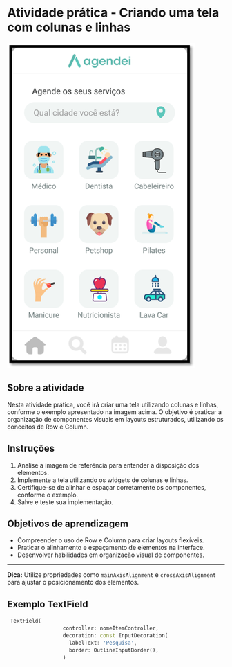 # Atividade prática - Criando uma tela com colunas e linhas

![alt text](img/tela_atividade_19_05.png)

## Sobre a atividade

Nesta atividade prática, você irá criar uma tela utilizando colunas e linhas, conforme o exemplo apresentado na imagem acima. O objetivo é praticar a organização de componentes visuais em layouts estruturados, utilizando os conceitos de Row e Column.

## Instruções

1. Analise a imagem de referência para entender a disposição dos elementos.
2. Implemente a tela utilizando os widgets de colunas e linhas.
3. Certifique-se de alinhar e espaçar corretamente os componentes, conforme o exemplo.
4. Salve e teste sua implementação.

## Objetivos de aprendizagem

- Compreender o uso de Row e Column para criar layouts flexíveis.
- Praticar o alinhamento e espaçamento de elementos na interface.
- Desenvolver habilidades em organização visual de componentes.

---
**Dica:** Utilize propriedades como `mainAxisAlignment` e `crossAxisAlignment` para ajustar o posicionamento dos elementos.


## Exemplo TextField

````dart
 TextField(
                  controller: nomeItemController,
                  decoration: const InputDecoration(
                    labelText: 'Pesquisa',
                    border: OutlineInputBorder(),
                  )
````